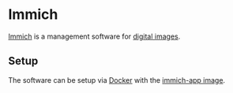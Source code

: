 # Immich

[Immich](https://immich.app/) is a management software for [digital images](/wiki/image.md).

## Setup

The software can be setup via [Docker](/wiki/docker.md) with the 
[immich-app image](/wiki/docker/immich-app_-_immich-server.md).

